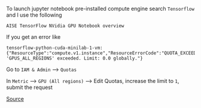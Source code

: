 To launch jupyter notebook pre-installed compute engine
search `Tensorflow` and I use the following
```
AISE TensorFlow NVidia GPU Notebook overview
```
If you get an error like
```
tensorflow-python-cuda-minilab-1-vm: {"ResourceType":"compute.v1.instance","ResourceErrorCode":"QUOTA_EXCEEDED","ResourceErrorMessage":"Quota 'GPUS_ALL_REGIONS' exceeded. Limit: 0.0 globally."}
```

Go to `IAM & Admin` --> `Quotas` 

In `Metric` --> `GPU (All regions)` --> Edit Quotas, increase the limit to `1`, submit the request 

<a href="https://stackoverflow.com/questions/53415180/gcp-error-quota-gpus-all-regions-exceeded-limit-0-0-globally">Source</a>

